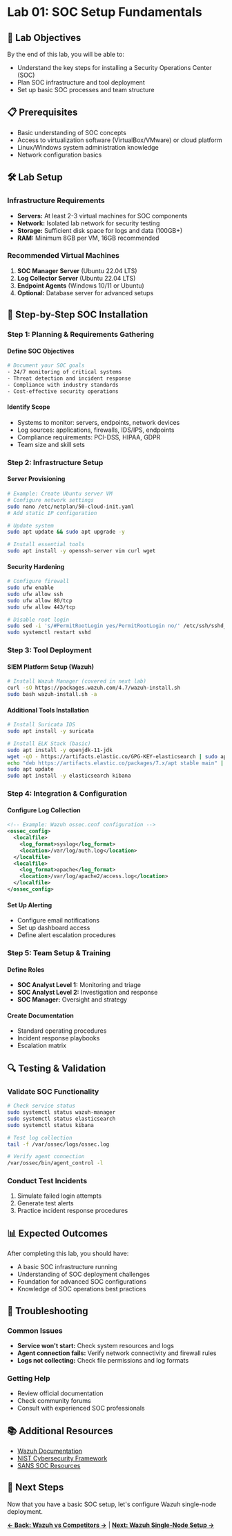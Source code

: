 # Lab 01: SOC Setup Fundamentals

## 🎯 Lab Objectives

By the end of this lab, you will be able to:
- Understand the key steps for installing a Security Operations Center (SOC)
- Plan SOC infrastructure and tool deployment
- Set up basic SOC processes and team structure

## 📋 Prerequisites

- Basic understanding of SOC concepts
- Access to virtualization software (VirtualBox/VMware) or cloud platform
- Linux/Windows system administration knowledge
- Network configuration basics

## 🛠️ Lab Setup

### Infrastructure Requirements
- **Servers:** At least 2-3 virtual machines for SOC components
- **Network:** Isolated lab network for security testing
- **Storage:** Sufficient disk space for logs and data (100GB+)
- **RAM:** Minimum 8GB per VM, 16GB recommended

### Recommended Virtual Machines
1. **SOC Manager Server** (Ubuntu 22.04 LTS)
2. **Log Collector Server** (Ubuntu 22.04 LTS)
3. **Endpoint Agents** (Windows 10/11 or Ubuntu)
4. **Optional:** Database server for advanced setups

## 📝 Step-by-Step SOC Installation

### Step 1: Planning & Requirements Gathering

#### Define SOC Objectives
```bash
# Document your SOC goals
- 24/7 monitoring of critical systems
- Threat detection and incident response
- Compliance with industry standards
- Cost-effective security operations
```

#### Identify Scope
- Systems to monitor: servers, endpoints, network devices
- Log sources: applications, firewalls, IDS/IPS, endpoints
- Compliance requirements: PCI-DSS, HIPAA, GDPR
- Team size and skill sets

### Step 2: Infrastructure Setup

#### Server Provisioning
```bash
# Example: Create Ubuntu server VM
# Configure network settings
sudo nano /etc/netplan/50-cloud-init.yaml
# Add static IP configuration

# Update system
sudo apt update && sudo apt upgrade -y

# Install essential tools
sudo apt install -y openssh-server vim curl wget
```

#### Security Hardening
```bash
# Configure firewall
sudo ufw enable
sudo ufw allow ssh
sudo ufw allow 80/tcp
sudo ufw allow 443/tcp

# Disable root login
sudo sed -i 's/#PermitRootLogin yes/PermitRootLogin no/' /etc/ssh/sshd_config
sudo systemctl restart sshd
```

### Step 3: Tool Deployment

#### SIEM Platform Setup (Wazuh)
```bash
# Install Wazuh Manager (covered in next lab)
curl -sO https://packages.wazuh.com/4.7/wazuh-install.sh
sudo bash wazuh-install.sh -a
```

#### Additional Tools Installation
```bash
# Install Suricata IDS
sudo apt install -y suricata

# Install ELK Stack (basic)
sudo apt install -y openjdk-11-jdk
wget -qO - https://artifacts.elastic.co/GPG-KEY-elasticsearch | sudo apt-key add -
echo "deb https://artifacts.elastic.co/packages/7.x/apt stable main" | sudo tee /etc/apt/sources.list.d/elastic-7.x.list
sudo apt update
sudo apt install -y elasticsearch kibana
```

### Step 4: Integration & Configuration

#### Configure Log Collection
```xml
<!-- Example: Wazuh ossec.conf configuration -->
<ossec_config>
  <localfile>
    <log_format>syslog</log_format>
    <location>/var/log/auth.log</location>
  </localfile>
  <localfile>
    <log_format>apache</log_format>
    <location>/var/log/apache2/access.log</location>
  </localfile>
</ossec_config>
```

#### Set Up Alerting
- Configure email notifications
- Set up dashboard access
- Define alert escalation procedures

### Step 5: Team Setup & Training

#### Define Roles
- **SOC Analyst Level 1:** Monitoring and triage
- **SOC Analyst Level 2:** Investigation and response
- **SOC Manager:** Oversight and strategy

#### Create Documentation
- Standard operating procedures
- Incident response playbooks
- Escalation matrix

## 🔍 Testing & Validation

### Validate SOC Functionality
```bash
# Check service status
sudo systemctl status wazuh-manager
sudo systemctl status elasticsearch
sudo systemctl status kibana

# Test log collection
tail -f /var/ossec/logs/ossec.log

# Verify agent connection
/var/ossec/bin/agent_control -l
```

### Conduct Test Incidents
1. Simulate failed login attempts
2. Generate test alerts
3. Practice incident response procedures

## 📊 Expected Outcomes

After completing this lab, you should have:
- A basic SOC infrastructure running
- Understanding of SOC deployment challenges
- Foundation for advanced SOC configurations
- Knowledge of SOC operations best practices

## 🚨 Troubleshooting

### Common Issues
- **Service won't start:** Check system resources and logs
- **Agent connection fails:** Verify network connectivity and firewall rules
- **Logs not collecting:** Check file permissions and log formats

### Getting Help
- Review official documentation
- Check community forums
- Consult with experienced SOC professionals

## 📚 Additional Resources

- [Wazuh Documentation](https://documentation.wazuh.com/)
- [NIST Cybersecurity Framework](https://www.nist.gov/cyberframework)
- [SANS SOC Resources](https://www.sans.org/cyber-security-skills-roadmap/soc/)

## 🔗 Next Steps

Now that you have a basic SOC setup, let's configure Wazuh single-node deployment.

**[← Back: Wazuh vs Competitors →](../theory/06-wazuh-vs-competitors.md)** | **[Next: Wazuh Single-Node Setup →](./lab-02-wazuh-single-node.md)**